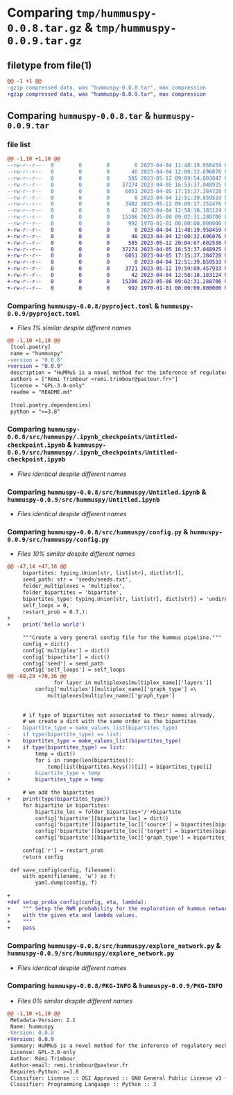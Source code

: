 # Comparing `tmp/hummuspy-0.0.8.tar.gz` & `tmp/hummuspy-0.0.9.tar.gz`

## filetype from file(1)

```diff
@@ -1 +1 @@
-gzip compressed data, was "hummuspy-0.0.8.tar", max compression
+gzip compressed data, was "hummuspy-0.0.9.tar", max compression
```

## Comparing `hummuspy-0.0.8.tar` & `hummuspy-0.0.9.tar`

### file list

```diff
@@ -1,10 +1,10 @@
--rw-r--r--   0        0        0        0 2023-04-04 11:48:19.958459 hummuspy-0.0.8/LICENSE
--rw-r--r--   0        0        0       46 2023-04-04 12:00:32.696076 hummuspy-0.0.8/README.md
--rw-r--r--   0        0        0      585 2023-05-12 09:09:54.803847 hummuspy-0.0.8/pyproject.toml
--rw-r--r--   0        0        0    37274 2023-04-05 16:53:37.048925 hummuspy-0.0.8/src/hummuspy/.ipynb_checkpoints/Untitled-checkpoint.ipynb
--rw-r--r--   0        0        0     6051 2023-04-05 17:15:37.384728 hummuspy-0.0.8/src/hummuspy/Untitled.ipynb
--rw-r--r--   0        0        0        0 2023-04-04 12:51:39.859533 hummuspy-0.0.8/src/hummuspy/__init__.py
--rw-r--r--   0        0        0     3482 2023-05-12 09:09:17.352476 hummuspy-0.0.8/src/hummuspy/config.py
--rw-r--r--   0        0        0       42 2023-04-04 12:58:18.183124 hummuspy-0.0.8/src/hummuspy/example.py
--rw-r--r--   0        0        0    15206 2023-05-08 09:02:31.288706 hummuspy-0.0.8/src/hummuspy/explore_network.py
--rw-r--r--   0        0        0      992 1970-01-01 00:00:00.000000 hummuspy-0.0.8/PKG-INFO
+-rw-r--r--   0        0        0        0 2023-04-04 11:48:19.958459 hummuspy-0.0.9/LICENSE
+-rw-r--r--   0        0        0       46 2023-04-04 12:00:32.696076 hummuspy-0.0.9/README.md
+-rw-r--r--   0        0        0      585 2023-05-12 20:04:07.602538 hummuspy-0.0.9/pyproject.toml
+-rw-r--r--   0        0        0    37274 2023-04-05 16:53:37.048925 hummuspy-0.0.9/src/hummuspy/.ipynb_checkpoints/Untitled-checkpoint.ipynb
+-rw-r--r--   0        0        0     6051 2023-04-05 17:15:37.384728 hummuspy-0.0.9/src/hummuspy/Untitled.ipynb
+-rw-r--r--   0        0        0        0 2023-04-04 12:51:39.859533 hummuspy-0.0.9/src/hummuspy/__init__.py
+-rw-r--r--   0        0        0     3721 2023-05-12 19:59:09.457933 hummuspy-0.0.9/src/hummuspy/config.py
+-rw-r--r--   0        0        0       42 2023-04-04 12:58:18.183124 hummuspy-0.0.9/src/hummuspy/example.py
+-rw-r--r--   0        0        0    15206 2023-05-08 09:02:31.288706 hummuspy-0.0.9/src/hummuspy/explore_network.py
+-rw-r--r--   0        0        0      992 1970-01-01 00:00:00.000000 hummuspy-0.0.9/PKG-INFO
```

### Comparing `hummuspy-0.0.8/pyproject.toml` & `hummuspy-0.0.9/pyproject.toml`

 * *Files 1% similar despite different names*

```diff
@@ -1,10 +1,10 @@
 [tool.poetry]
 name = "hummuspy"
-version = "0.0.8"
+version = "0.0.9"
 description = "HuMMuS is a novel method for the inference of regulatory mechanisms from multi-omics data with any type and number of omics, thorugh a heterogeneous multilayer networks framework."
 authors = ["Rémi Trimbour <remi.trimbour@pasteur.fr>"]
 license = "GPL-3.0-only"
 readme = "README.md"
 
 [tool.poetry.dependencies]
 python = ">=3.8"
```

### Comparing `hummuspy-0.0.8/src/hummuspy/.ipynb_checkpoints/Untitled-checkpoint.ipynb` & `hummuspy-0.0.9/src/hummuspy/.ipynb_checkpoints/Untitled-checkpoint.ipynb`

 * *Files identical despite different names*

### Comparing `hummuspy-0.0.8/src/hummuspy/Untitled.ipynb` & `hummuspy-0.0.9/src/hummuspy/Untitled.ipynb`

 * *Files identical despite different names*

### Comparing `hummuspy-0.0.8/src/hummuspy/config.py` & `hummuspy-0.0.9/src/hummuspy/config.py`

 * *Files 10% similar despite different names*

```diff
@@ -47,14 +47,16 @@
     bipartites: typing.Union[str, list[str], dict[str]],
     seed_path: str = 'seeds/seeds.txt',
     folder_multiplexes = 'multiplex',
     folder_bipartites = 'bipartite',
     bipartites_type: typing.Union[str, list[str], dict[str]] = 'undirected',
     self_loops = 0,
     restart_prob = 0.7,):
+
+    print('hello world')
     
     """Create a very general config file for the hummus pipeline."""
     config = dict()
     config['multiplex'] = dict()
     config['bipartite'] = dict()
     config['seed'] = seed_path
     config['self_loops'] = self_loops
@@ -68,29 +70,36 @@
               for layer in multiplexes[multiplex_name]['layers']]
         config['multiplex'][multiplex_name]['graph_type'] =\
             multiplexes[multiplex_name]['graph_type']
         
 
     # if type of bipartites not associated to their names already,
     # we create a dict with the same order as the bipartites
-    bipartite_type = make_values_list(bipartites_type)
-    if type(bipartite_type) == list:
+    bipartites_type = make_values_list(bipartites_type)
+    if type(bipartites_type) == list:
         temp = dict()
         for i in range(len(bipartites)):
             temp[list(bipartites.keys())[i]] = bipartites_type[i]
-        bipartite_type = temp
+        bipartites_type = temp
 
     # we add the bipartites
+    print(type(bipartites_type))
     for bipartite in bipartites:
         bipartite_loc = folder_bipartites+'/'+bipartite
         config['bipartite'][bipartite_loc] = dict()
         config['bipartite'][bipartite_loc]['source'] = bipartites[bipartite]['multiplex_left']
         config['bipartite'][bipartite_loc]['target'] = bipartites[bipartite]['multiplex_right']
         config['bipartite'][bipartite_loc]['graph_type'] = bipartites_type[bipartite]
 
     config['r'] = restart_prob
     return config
 
 def save_config(config, filename):
     with open(filename, 'w') as f:
         yaml.dump(config, f)
 
+
+def setup_proba_config(config, eta, lambda):
+    """ Setup the RWR probability for the exploration of hummus networks
+    with the given eta and lambda values.
+    """
+    pass
```

### Comparing `hummuspy-0.0.8/src/hummuspy/explore_network.py` & `hummuspy-0.0.9/src/hummuspy/explore_network.py`

 * *Files identical despite different names*

### Comparing `hummuspy-0.0.8/PKG-INFO` & `hummuspy-0.0.9/PKG-INFO`

 * *Files 0% similar despite different names*

```diff
@@ -1,10 +1,10 @@
 Metadata-Version: 2.1
 Name: hummuspy
-Version: 0.0.8
+Version: 0.0.9
 Summary: HuMMuS is a novel method for the inference of regulatory mechanisms from multi-omics data with any type and number of omics, thorugh a heterogeneous multilayer networks framework.
 License: GPL-3.0-only
 Author: Rémi Trimbour
 Author-email: remi.trimbour@pasteur.fr
 Requires-Python: >=3.8
 Classifier: License :: OSI Approved :: GNU General Public License v3 (GPLv3)
 Classifier: Programming Language :: Python :: 3
```

